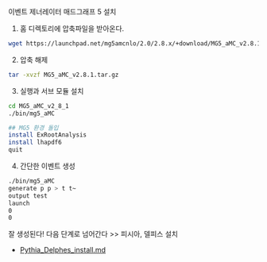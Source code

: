 이벤트 제너레이터 매드그래프 5 설치

1. 홈 디렉토리에 압축파일을 받아온다.
```bash
wget https://launchpad.net/mg5amcnlo/2.0/2.8.x/+download/MG5_aMC_v2.8.1.tar.gz
```
2. 압축 해제
```bash
tar -xvzf MG5_aMC_v2.8.1.tar.gz
```
3. 실행과 서브 모듈 설치
```bash
cd MG5_aMC_v2_8_1
./bin/mg5_aMC

## MG5 환경 돌입
install ExRootAnalysis
install lhapdf6
quit
```

4. 간단한 이벤트 생성
```bash
./bin/mg5_aMC
generate p p > t t~
output test
launch
0
0
```
잘 생성된다!
다음 단계로 넘어간다 >> 피시아, 델피스 설치
- [Pythia_Delphes_install.md](https://github.com/resisov/CMS_tutorial/blob/main/Pythia_Delphes_install.md)
